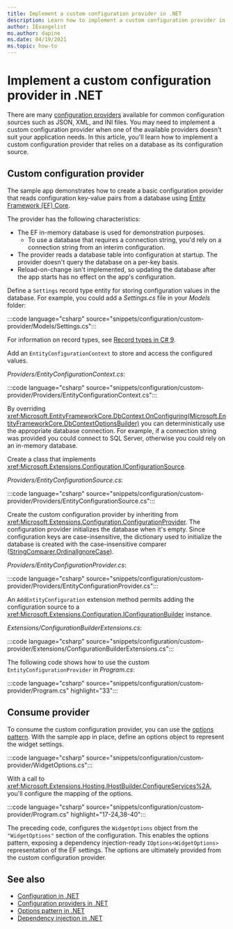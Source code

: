 ```yaml
---
title: Implement a custom configuration provider in .NET
description: Learn how to implement a custom configuration provider in .NET applications.
author: IEvangelist
ms.author: dapine
ms.date: 04/19/2021
ms.topic: how-to
---
```


# Implement a custom configuration provider in .NET

There are many [configuration providers](configuration-providers.md) available for common configuration sources such as JSON, XML, and INI files. You may need to implement a custom configuration provider when one of the available providers doesn't suit your application needs. In this article, you'll learn how to implement a custom configuration provider that relies on a database as its configuration source.

## Custom configuration provider

The sample app demonstrates how to create a basic configuration provider that reads configuration key-value pairs from a database using [Entity Framework (EF) Core](/ef/core).

The provider has the following characteristics:

- The EF in-memory database is used for demonstration purposes.
  - To use a database that requires a connection string, you'd rely on a connection string from an interim configuration.
- The provider reads a database table into configuration at startup. The provider doesn't query the database on a per-key basis.
- Reload-on-change isn't implemented, so updating the database after the app starts has no effect on the app's configuration.

Define a `Settings` record type entity for storing configuration values in the database. For example, you could add a *Settings.cs* file in your *Models* folder:

:::code language="csharp" source="snippets/configuration/custom-provider/Models/Settings.cs":::

For information on record types, see [Record types in C# 9](../../csharp/whats-new/csharp-9.md#record-types).

Add an `EntityConfigurationContext` to store and access the configured values.

*Providers/EntityConfigurationContext.cs*:

:::code language="csharp" source="snippets/configuration/custom-provider/Providers/EntityConfigurationContext.cs":::

By overriding <xref:Microsoft.EntityFrameworkCore.DbContext.OnConfiguring(Microsoft.EntityFrameworkCore.DbContextOptionsBuilder)> you can deterministically use the appropriate database connection. For example, if a connection string was provided you could connect to SQL Server, otherwise you could rely on an in-memory database.

Create a class that implements <xref:Microsoft.Extensions.Configuration.IConfigurationSource>.

*Providers/EntityConfigurationSource.cs*:

:::code language="csharp" source="snippets/configuration/custom-provider/Providers/EntityConfigurationSource.cs":::

Create the custom configuration provider by inheriting from <xref:Microsoft.Extensions.Configuration.ConfigurationProvider>. The configuration provider initializes the database when it's empty. Since configuration keys are case-insensitive, the dictionary used to initialize the database is created with the case-insensitive comparer ([StringComparer.OrdinalIgnoreCase](xref:System.StringComparer.OrdinalIgnoreCase)).

*Providers/EntityConfigurationProvider.cs*:

:::code language="csharp" source="snippets/configuration/custom-provider/Providers/EntityConfigurationProvider.cs":::

An `AddEntityConfiguration` extension method permits adding the configuration source to a <xref:Microsoft.Extensions.Configuration.IConfigurationBuilder> instance.

*Extensions/ConfigurationBuilderExtensions.cs*:

:::code language="csharp" source="snippets/configuration/custom-provider/Extensions/ConfigurationBuilderExtensions.cs":::

The following code shows how to use the custom `EntityConfigurationProvider` in *Program.cs*:

:::code language="csharp" source="snippets/configuration/custom-provider/Program.cs" highlight="33":::

## Consume provider

To consume the custom configuration provider, you can use the [options pattern](options.md). With the sample app in place, define an options object to represent the widget settings.

:::code language="csharp" source="snippets/configuration/custom-provider/WidgetOptions.cs":::

With a call to <xref:Microsoft.Extensions.Hosting.IHostBuilder.ConfigureServices%2A>, you'll configure the mapping of the options.

:::code language="csharp" source="snippets/configuration/custom-provider/Program.cs" highlight="17-24,38-40":::

The preceding code, configures the `WidgetOptions` object from the `"WidgetOptions"` section of the configuration. This enables the options pattern, exposing a dependency injection-ready `IOptions<WidgetOptions>` representation of the EF settings. The options are ultimately provided from the custom configuration provider.

## See also

- [Configuration in .NET](configuration.md)
- [Configuration providers in .NET](configuration-providers.md)
- [Options pattern in .NET](options.md)
- [Dependency injection in .NET](dependency-injection.md)
